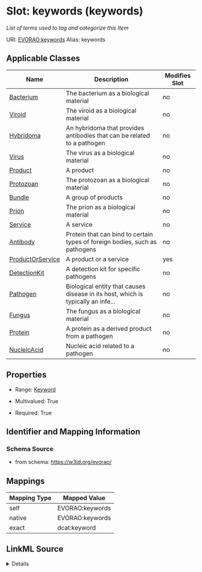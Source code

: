 

# Slot: keywords (keywords) 


_List of terms used to tag and categorize this Item_





URI: [EVORAO:keywords](https://w3id.org/evorao/keywords)
Alias: keywords

<!-- no inheritance hierarchy -->





## Applicable Classes

| Name | Description | Modifies Slot |
| --- | --- | --- |
| [Bacterium](Bacterium.md) | The bacterium as a biological material |  no  |
| [Viroid](Viroid.md) | The viroid as a biological material |  no  |
| [Hybridoma](Hybridoma.md) | An hybridoma that provides antibodies that can be related to a pathogen |  no  |
| [Virus](Virus.md) | The virus as a biological material |  no  |
| [Product](Product.md) | A product |  no  |
| [Protozoan](Protozoan.md) | The protozoan as a biological material |  no  |
| [Bundle](Bundle.md) | A group of products |  no  |
| [Prion](Prion.md) | The prion as a biological material |  no  |
| [Service](Service.md) | A service |  no  |
| [Antibody](Antibody.md) | Protein that can bind to certain types of foreign bodies, such as pathogens |  no  |
| [ProductOrService](ProductOrService.md) | A product or a service |  yes  |
| [DetectionKit](DetectionKit.md) | A detection kit for specific pathogens |  no  |
| [Pathogen](Pathogen.md) | Biological entity that causes disease in its host, which is typically an infe... |  no  |
| [Fungus](Fungus.md) | The fungus as a biological material |  no  |
| [Protein](Protein.md) | A protein as a derived product from a pathogen |  no  |
| [NucleicAcid](NucleicAcid.md) | Nucleic acid related to a pathogen |  no  |







## Properties

* Range: [Keyword](Keyword.md)

* Multivalued: True

* Required: True





## Identifier and Mapping Information







### Schema Source


* from schema: https://w3id.org/evorao/




## Mappings

| Mapping Type | Mapped Value |
| ---  | ---  |
| self | EVORAO:keywords |
| native | EVORAO:keywords |
| exact | dcat:keyword |




## LinkML Source

<details>
```yaml
name: keywords
description: List of terms used to tag and categorize this Item
title: keywords
from_schema: https://w3id.org/evorao/
exact_mappings:
- dcat:keyword
rank: 1000
alias: keywords
domain_of:
- ProductOrService
range: Keyword
required: true
recommended: true
multivalued: true

```
</details>